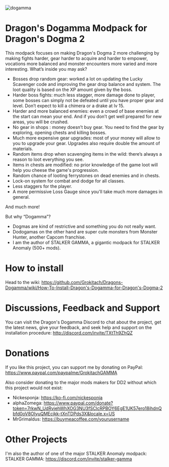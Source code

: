 
![dogamma](https://github.com/user-attachments/assets/c635bdcf-6544-4657-bb83-67bfa133ce71)
# Dragon's Dogamma Modpack for Dragon's Dogma 2

This modpack focuses on making Dragon's Dogma 2 more challenging by making fights harder, gear harder to acquire and harder to empower, vocations more balanced and monster encounters more varied and more interesting. What’s inside you may ask?

- Bosses drop random gear: worked a lot on updating the Lucky Scavenger code and improving the gear drop balance and system. The loot quality is based on the XP amount given by the boss.
- Harder boss fights: much less stagger, more damage done to player, some bosses can simply not be defeated until you have proper gear and level. Don’t expect to kill a chimera or a drake at lv 15.
- Harder and more balanced enemies: even a crowd of base enemies at the start can mean your end. And if you don’t get well prepared for new areas, you will be crushed.
- No gear in shops : money doesn’t buy gear. You need to find the gear by exploring, opening chests and killing bosses.
- Much more expensive gear upgrades: most of your money will allow to you to upgrade your gear. Upgrades also require double the amount of materials.
- Random items drop when scavenging items in the wild: there’s always a reason to loot everything you see.
- Items in chests are modified: no prior knowledge of the game loot will help you cheese the game's progression.
- Random chance of looting ferrystones on dead enemies and in chests.
- Lock-on system for combat and dodge for all classes.
- Less staggers for the player.
- A more permissive Loss Gauge since you'll take much more damages in general.

And much more!

But why “Dogamma”?

- Dogmas are  kind of restrictive and something you do not really want.
- Dodogamas on the other hand are super cute monsters from Monster Hunter, another Capcom franchise.
- I am the author of STALKER GAMMA, a gigantic modpack for STALKER Anomaly (500+ mods).

# How to install

Head to the wiki: https://github.com/Grokitach/Dragons-Dogamma/wiki/How-To-Install-Dragon's-Dogamma-for-Dragon's-Dogma-2

# Discussions, Feedback and Support

You can visit the Dragon's Dogamma Discord to chat about the project, get the latest news, give your feedback, and seek help and support on the installation procedure: http://discord.com/invite/TXtTh9ZhQZ

# Donations

If you like this project, you can support me by donating on PayPal: https://www.paypal.com/paypalme/GrokitachGAMMA

Also consider donating to the major mods makers for DD2 without which this project would not exist:
- Nickesponja: https://ko-fi.com/nickesponja
- alphaZomega: https://www.paypal.com/donate?token=7rkwN_UdRvjehWhXOG3NU3fSClcRPBOY6EgE1UK57ero18ihdnQbfd0oV8OIyuQMEcjkk-tXnTDPds3X&locale.x=US
- MrGrimaldus: https://buymeacoffee.com/yourusername

# Other Projects

I'm also the author of one of the major STALKER Anomaly modpack: STALKER GAMMA: https://discord.com/invite/stalker-gamma
